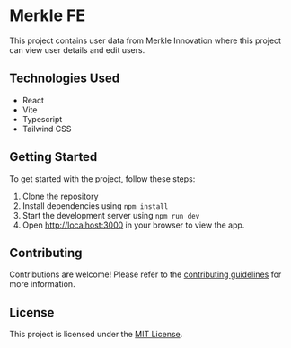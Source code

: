 # Merkle FE

This project contains user data from Merkle Innovation where this project can view user details and edit users.

## Technologies Used

- React
- Vite
- Typescript
- Tailwind CSS

## Getting Started

To get started with the project, follow these steps:

1. Clone the repository
2. Install dependencies using `npm install`
3. Start the development server using `npm run dev`
4. Open [http://localhost:3000](http://localhost:3000) in your browser to view the app.

## Contributing

Contributions are welcome! Please refer to the [contributing guidelines](CONTRIBUTING.md) for more information.

## License

This project is licensed under the [MIT License](LICENSE).
